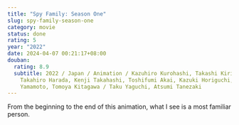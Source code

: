```yaml
---
title: "Spy Family: Season One"
slug: spy-family-season-one
category: movie
status: done
rating: 5
year: "2022"
date: 2024-04-07 00:21:17+08:00
douban:
  rating: 8.9
  subtitle: 2022 / Japan / Animation / Kazuhiro Kurohashi, Takashi Kiritani,
    Takahiro Harada, Kenji Takahashi, Toshifumi Akai, Kazuki Horiguchi, Youhei
    Yamamoto, Tomoya Kitagawa / Taku Yaguchi, Atsumi Tanezaki
---
```


From the beginning to the end of this animation, what I see is a most familiar person.
